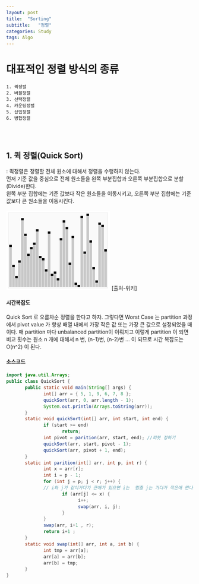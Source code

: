 ```yaml
---
layout: post
title:  "Sorting"
subtitle:   "정렬"
categories: Study
tags: Algo
---
```



# 대표적인 정렬 방식의 종류

```
1. 퀵정렬
2. 버블정렬
3. 선택정렬 
4. 카운팅정렬 
5. 삽입정렬
6. 병합정렬
```
<br>
<br>

## 1. 퀵 정렬(Quick Sort)
: 퀵정렬은 정렬할 전체 원소에 대해서 정렬을 수행하지 않는다. <br>
먼저 기준 값을 중심으로 전체 원소들을 왼쪽 부분집합과 오른쪽 부분집합으로 분할(Divide)한다. <br>
왼쪽 부분 집합에는 기준 값보다 작은 원소들을 이동시키고, 오른쪽 부분 집합에는 기준 값보다 큰 원소들을 이동시킨다. <br><br>
![quick](/assets/img/Study/algo/quick_sort.gif) 
 [출처-위키]

#### 시간복잡도
Quick Sort 로 오름차순 정렬을 한다고 하자. 그렇다면 Worst Case 는 partition 과정에서 pivot value 가 항상 배열 내에서 가장 작은 값 또는 가장 큰 값으로 설정되었을 때이다. 매 partition 마다 unbalanced partition이 이뤄지고 이렇게 partition 이 되면 비교 횟수는 원소 n 개에 대해서 n 번, (n-1)번, (n-2)번 … 이 되므로 시간 복잡도는 O(n^2) 이 된다.

#### 소스코드
~~~ java
import java.util.Arrays;
public class QuickSort {
       public static void main(String[] args) {
              int[] arr = { 5, 1, 9, 6, 7, 8 };
              quickSort(arr, 0, arr.length - 1);
              System.out.println(Arrays.toString(arr));
       }
       static void quickSort(int[] arr, int start, int end) {
              if (start >= end)
                     return;
              int pivot = parition(arr, start, end); //피봇 정하기
              quickSort(arr, start, pivot - 1);
              quickSort(arr, pivot + 1, end);
       }
       static int parition(int[] arr, int p, int r) {
              int x = arr[r];
              int i = p - 1;
              for (int j = p; j < r; j++) {
              // i와 j가 같이가다가 큰애가 있으면 i는  멈춤 j는 가다가 작은애 만나면 멈춤. 둘이 바꿈
                     if (arr[j] <= x) {
                           i++;
                           swap(arr, i, j);
                     }
              }
              swap(arr, i+1 , r);
              return i+1 ;
       }
       static void swap(int[] arr, int a, int b) {
              int tmp = arr[a];
              arr[a] = arr[b];
              arr[b] = tmp;
       }
}
~~~
